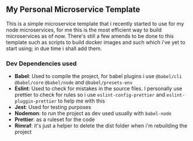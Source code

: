 ## My Personal Microservice Template

This is a simple microservice template that i recently started
to use for my node microservices, for me this is the most
efficient way to build microservices as of now. There's
still a few amends to be done to this template such as scripts
to build docker images and such which i've yet to start using;
in due time i shall add them.

### Dev Dependencies used
- **Babel**: Used to compile the project, for babel plugins i use `@babel/cli`
  `@babel/core` `@babel/node` and `@babel/presets-env`
- **Eslint**: Used to check for mistakes in the source files. I personally use
  prettier to check for rules so i use `eslint-config-prettier` and
  `eslint-pluggin-prettier` to help me with this
- **Jest**: Used for testing purposes
- **Nodemon**: to run the project as dev used usually with `babel-node`
- **Prettier**: as a ruleset for the code
- **Rimraf**: it's just a helper to delete the dist folder when i'm rebuilding
    the project
